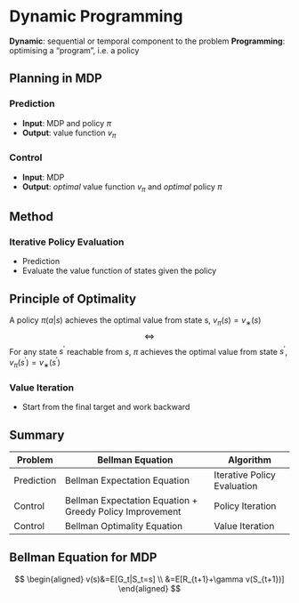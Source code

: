 # Dynamic Programming

**Dynamic**: sequential or temporal component to the  problem 
**Programming**: optimising a “program”, i.e. a policy

## Planning in MDP

### Prediction
- **Input**: MDP and policy $\pi$
- **Output**: value function $v_\pi$

### Control
- **Input**: MDP
- **Output**: *optimal* value function $v_\pi$ and *optimal* policy $\pi$

## Method

### Iterative Policy Evaluation
- Prediction
- Evaluate the value function of states given the policy

## Principle of Optimality
A policy $\pi(a|s)$ achieves the optimal value from state s, $v_\pi(s) = v_∗(s)$ 
$$\iff$$
For any state $s^′$ reachable from $s$, $\pi$ achieves the optimal value from state $s^′$, $v_\pi(s^′) = v_∗(s^′)$

### Value Iteration
- Start from the final target and work backward

## Summary

| Problem    | Bellman Equation                                         | Algorithm                   |
| ---------- | -------------------------------------------------------- | --------------------------- |
| Prediction | Bellman Expectation Equation                             | Iterative Policy Evaluation |
| Control    | Bellman Expectation Equation + Greedy Policy Improvement | Policy Iteration            |
| Control    | Bellman Optimality Equation                              | Value Iteration             |
 

## Bellman Equation for MDP


$$
\begin{aligned}
    v(s)&=E[G_t|S_t=s] \\
        &=E[R_{t+1}+\gamma v(S_{t+1})]
\end{aligned}
$$

